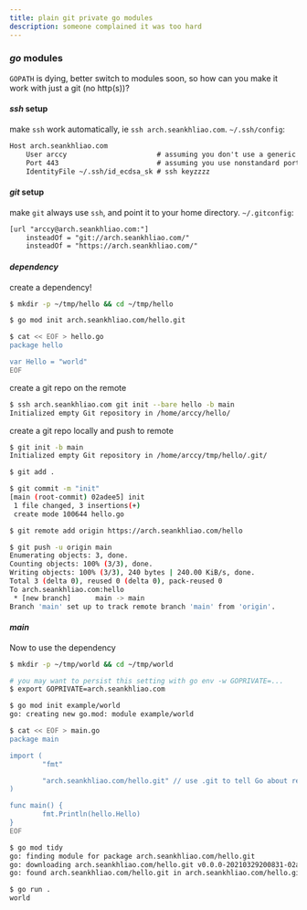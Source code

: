 ```yaml
---
title: plain git private go modules
description: someone complained it was too hard
---
```


### _go_ modules

`GOPATH` is dying, better switch to modules soon,
so how can you make it work with just a git (no http(s))?

#### _ssh_ setup

make `ssh` work automatically, ie `ssh arch.seankhliao.com`. `~/.ssh/config`:

```txt
Host arch.seankhliao.com
    User arccy                      # assuming you don't use a generic git user
    Port 443                        # assuming you use nonstandard port
    IdentityFile ~/.ssh/id_ecdsa_sk # ssh keyzzzz
```

#### _git_ setup

make `git` always use `ssh`, and point it to your home directory. `~/.gitconfig`:

```txt
[url "arccy@arch.seankhliao.com:"]
    insteadOf = "git://arch.seankhliao.com/"
    insteadOf = "https://arch.seankhliao.com/"
```

#### _dependency_

create a dependency!

```sh
$ mkdir -p ~/tmp/hello && cd ~/tmp/hello

$ go mod init arch.seankhliao.com/hello.git

$ cat << EOF > hello.go
package hello

var Hello = "world"
EOF
```

create a git repo on the remote

```sh
$ ssh arch.seankhliao.com git init --bare hello -b main
Initialized empty Git repository in /home/arccy/hello/
```

create a git repo locally and push to remote

```sh
$ git init -b main
Initialized empty Git repository in /home/arccy/tmp/hello/.git/

$ git add .

$ git commit -m "init"
[main (root-commit) 02adee5] init
 1 file changed, 3 insertions(+)
 create mode 100644 hello.go

$ git remote add origin https://arch.seankhliao.com/hello

$ git push -u origin main
Enumerating objects: 3, done.
Counting objects: 100% (3/3), done.
Writing objects: 100% (3/3), 240 bytes | 240.00 KiB/s, done.
Total 3 (delta 0), reused 0 (delta 0), pack-reused 0
To arch.seankhliao.com:hello
 * [new branch]      main -> main
Branch 'main' set up to track remote branch 'main' from 'origin'.
```

#### _main_

Now to use the dependency

```sh
$ mkdir -p ~/tmp/world && cd ~/tmp/world

# you may want to persist this setting with go env -w GOPRIVATE=...
$ export GOPRIVATE=arch.seankhliao.com

$ go mod init example/world
go: creating new go.mod: module example/world

$ cat << EOF > main.go
package main

import (
        "fmt"

        "arch.seankhliao.com/hello.git" // use .git to tell Go about repo root
)

func main() {
        fmt.Println(hello.Hello)
}
EOF

$ go mod tidy
go: finding module for package arch.seankhliao.com/hello.git
go: downloading arch.seankhliao.com/hello.git v0.0.0-20210329200831-02adee55f661
go: found arch.seankhliao.com/hello.git in arch.seankhliao.com/hello.git v0.0.0-20210329200831-02adee55f661

$ go run .
world
```
